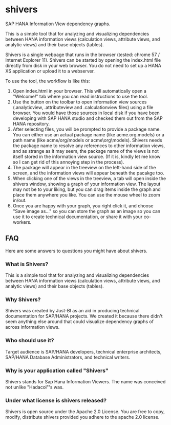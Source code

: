 # shivers
SAP HANA Information View dependency graphs.

This is a simple tool that for analyzing and visualizing dependencies between HANA information views (calculation views, attribute views, and analytic views) and their base objects (tables).

Shivers is a single webpage that runs in the browser (tested: chrome 57 / Internet Explorer 11). 
Shivers can be started by opening the index.html file directly from disk in your web browser.
You do not need to set up a HANA XS application or upload it to a webserver.

To use the tool, the workflow is like this:

1) Open index.html in your browser. This will automatically open a "Welcome!" tab where you can read instructions to use the tool.
2) Use the button on the toolbar to open information view sources (.analyticview, .attributeview and .calculationview files) using a file browser. You would have those sources in local disk if you have been developing with SAP HANA studio and checked them out from the SAP HANA repository.
3) After selecting files, you will be prompted to provide a package name. You can either use an actual package name (like acme.org.models) or a path name (like acme/org/models or acme\org\models). Shivers needs the package name to resolve any references to other information views, and as strange as it may seem, the package name of the views is not itself stored in the information view source. (If it is, kindly let me know so I can get rid of this annoying step in the process).
4) The package will appear in the treeview on the left-hand side of the screen, and the information views will appear beneath the pacakge  too.
5) When clicking one of the views in the treeview, a tab will open inside the shivers window, showing a graph of your information view. The layout may not be to your liking, but you can drag items inside the graph and place them anywhere you like. You can use the mouse wheel to zoom in/out.
6) Once you are happy with your graph, you right click it, and choose "Save image as..." so you can store the graph as an image so you can use it to create technical documentation, or share it with your co-workers.

## FAQ

Here are some answers to questions you might have about shivers.

### What is Shivers?

This is a simple tool that for analyzing and visualizing dependencies between HANA information views (calculation views, attribute views, and analytic views) and their base objects (tables).

### Why Shivers?

Shivers was created by Just-BI as an aid in producing technical documentation for SAP/HANA projects.
We created it because there didn't seem anything else around that could visualize dependency graphs of across information views.

### Who should use it?

Target audience is SAP/HANA developers, technical enterprise architects, SAP/HANA Database Administrators, and technical writers.

### Why is your application called "Shivers"

Shivers stands for Sap Hana Information Viewers. The name was conceived not unlike "Hadacol"'s was.

### Under what license is shivers released?

Shivers is open source under the Apache 2.0 License. You are free to copy, modify, distribute shivers provided you adhere to the apache 2.0 license.
